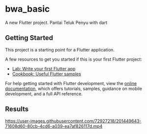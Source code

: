 # bwa_basic

A new Flutter project.
Pantai Teluk Penyu with dart

## Getting Started

This project is a starting point for a Flutter application.

A few resources to get you started if this is your first Flutter project:

- [Lab: Write your first Flutter app](https://docs.flutter.dev/get-started/codelab)
- [Cookbook: Useful Flutter samples](https://docs.flutter.dev/cookbook)

For help getting started with Flutter development, view the
[online documentation](https://docs.flutter.dev/), which offers tutorials,
samples, guidance on mobile development, and a full API reference.

## Results
https://user-images.githubusercontent.com/72927218/201449643-71608d60-80cb-4cd6-a039-ea7af826117d.mp4

